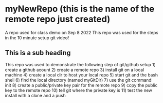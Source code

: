 # myNewRepo (this is the name of the remote repo just created) #
   
   A repo used for class demo on Sep 8 2022
   This repo was used for the steps in the 10 minute setup git video!
   
## This is a sub heading ##   

  This repo was used to demonstrate the following step of git/github setup
    1) create a github acount
    2) create a remote repo
    3) install git on a local machine
    4) create a local dir to host your local repo
    5) start git and the bash shell
    6) find the local directory (named myGitDir)
    7) use the git command init
    8) create a public/private key pair for the remote repo
    9) copy the public key to the remote repo
    10) tell git where the private key is
    11) test the new install with a clone and a push
   

